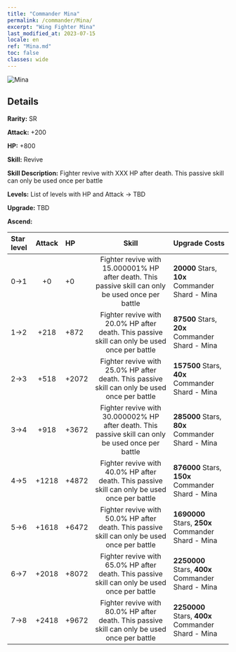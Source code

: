 ```yaml
---
title: "Commander Mina"
permalink: /commander/Mina/
excerpt: "Wing Fighter Mina"
last_modified_at: 2023-07-15
locale: en
ref: "Mina.md"
toc: false
classes: wide
---
```



 ![Mina](/images/commander/actor_debris_4.png)

## Details

 **Rarity:** SR 

 **Attack:** +200

 **HP:** +800

 **Skill:** Revive

 **Skill Description:**  Fighter revive with XXX HP after death. This passive skill can only be used once per battle

 **Levels:**  List of levels with HP and Attack -> TBD

 **Upgrade:**  TBD

 **Ascend:**  

  |  Star level | Attack | HP |  Skill | Upgrade Costs |
  |:------|:----:|:------|:-------:|:-------------------|
  | 0->1  | +0  | +0  | Fighter revive with 15.000001% HP after death. This passive skill can only be used once per battle  | **20000** Stars, **10x** Commander Shard - Mina |
  | 1->2  | +218  | +872  | Fighter revive with 20.0% HP after death. This passive skill can only be used once per battle  | **87500** Stars, **20x** Commander Shard - Mina |
  | 2->3  | +518  | +2072  | Fighter revive with 25.0% HP after death. This passive skill can only be used once per battle  | **157500** Stars, **40x** Commander Shard - Mina |
  | 3->4  | +918  | +3672  | Fighter revive with 30.000002% HP after death. This passive skill can only be used once per battle  | **285000** Stars, **80x** Commander Shard - Mina |
  | 4->5  | +1218  | +4872  | Fighter revive with 40.0% HP after death. This passive skill can only be used once per battle  | **876000** Stars, **150x** Commander Shard - Mina |
  | 5->6  | +1618  | +6472  | Fighter revive with 50.0% HP after death. This passive skill can only be used once per battle  | **1690000** Stars, **250x** Commander Shard - Mina |
  | 6->7  | +2018  | +8072  | Fighter revive with 65.0% HP after death. This passive skill can only be used once per battle  | **2250000** Stars, **400x** Commander Shard - Mina |
  | 7->8  | +2418  | +9672  | Fighter revive with 80.0% HP after death. This passive skill can only be used once per battle  | **2250000** Stars, **400x** Commander Shard - Mina |

